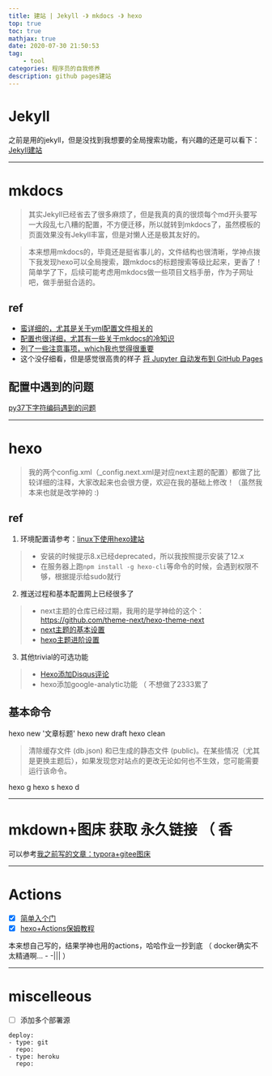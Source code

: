 ```yaml
---
title: 建站 | Jekyll -》 mkdocs -》 hexo
top: true
toc: true
mathjax: true
date: 2020-07-30 21:50:53
tag:
	- tool
categories: 程序员的自我修养
description: github pages建站
---
```


# Jekyll
之前是用的jekyll，但是没找到我想要的全局搜索功能，有兴趣的还是可以看下：[Jekyll建站](https://blog.csdn.net/Hesy_H/article/details/104184720)

---
# mkdocs
> 其实Jekyll已经省去了很多麻烦了，但是我真的真的很烦每个md开头要写一大段乱七八糟的配置，不方便迁移，所以就转到mkdocs了，虽然模板的页面效果没有Jekyll丰富，但是对懒人还是极其友好的。

> 本来想用mkdocs的，毕竟还是挺省事儿的，文件结构也很清晰，学神点拨下我发现hexo可以全局搜索，跟mkdocs的标题搜索等级比起来，更香了！
> 简单学了下，后续可能考虑用mkdocs做一些项目文档手册，作为子网址吧，做手册挺合适的。

## ref
* [蛮详细的，尤其是关于yml配置文件相关的](https://www.xncoding.com/2020/03/01/tool/mkdocs.html)
* [配置也很详细，尤其有一些关于mkdocs的冷知识](http://wutongtree.github.io/devops/manage-your-cms-using-mkdocs)
* [列了一些注意事项，which我也觉得很重要](https://my.oschina.net/fzxiaomange/blog/3010921)
* 这个没仔细看，但是感觉很高贵的样子 [将 Jupyter 自动发布到 GitHub Pages](https://toutiao.io/posts/t93a5c/preview)

## 配置中遇到的问题
[py37下字符编码遇到的问题](https://blog.csdn.net/stone9159/article/details/79071316)





---
# hexo
> 我的两个config.xml（_config.next.xml是对应next主题的配置）都做了比较详细的注释，大家改起来也会很方便，欢迎在我的基础上修改！（虽然我本来也就是改学神的 :)

## ref
1. 环境配置请参考：[linux下使用hexo建站](https://lrscy.github.io/2017/11/10/Ubuntu-Github-io-config-Hexo/)	
> * 安装的时候提示8.x已经deprecated，所以我按照提示安装了12.x
> * 在服务器上跑`npm install -g hexo-cli`等命令的时候，会遇到权限不够，根据提示给sudo就行
2. 推送过程和基本配置网上已经很多了
> *  next主题的仓库已经过期，我用的是学神给的这个：https://github.com/theme-next/hexo-theme-next
> * [next主题的基本设置](https://tding.top/archives/42c38b10.html)
> * [hexo主题进阶设置](https://zhuanlan.zhihu.com/p/94038688)

3. 其他trivial的可选功能
> * [Hexo添加Disqus评论](https://www.jianshu.com/p/d68de067ea74)
> * hexo添加google-analytic功能 （ 不想做了2333累了

## 基本命令
hexo new '文章标题'
hexo new draft
 hexo clean
 > 清除缓存文件 (db.json) 和已生成的静态文件 (public)。在某些情况（尤其是更换主题后），如果发现您对站点的更改无论如何也不生效，您可能需要运行该命令。

hexo g
hexo s
hexo d

---





# mkdown+图床 获取 永久链接 （ 香

可以参考[我之前写的文章：typora+gitee图床](https://blog.csdn.net/Hesy_H/article/details/107622202)

---




# Actions

* [x] [简单入个门](https://juejin.im/post/5c417da751882525c63809cd)
* [x] [hexo+Actions保姆教程](https://juejin.im/post/6854573218779381773)

本来想自己写的，结果学神也用的actions，哈哈作业一抄到底 （ docker确实不太精通啊...  - -||| ）

---
# miscelleous
* [ ] 添加多个部署源
```
deploy:
- type: git
  repo:
- type: heroku
  repo:
```

